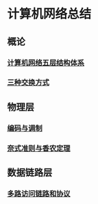 # 计算机网络总结

## 概论

### [计算机网络五层结构体系](./md/计算机网络五层结构个人理解.md)

### [三种交换方式](./md/三种交换方式.md)



## 物理层

### [编码与调制](./md/编码与调制.md)

### [奈式准则与香农定理](./md/奈式准则与香农定理.md)



## 数据链路层

### [多路访问链路和协议](./md/多路访问链路和协议.md)